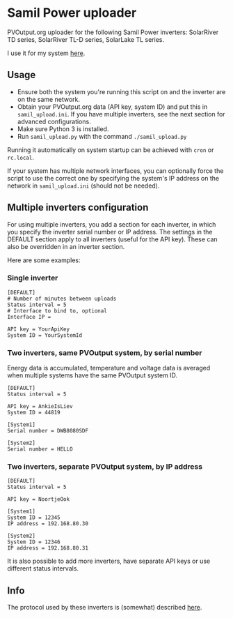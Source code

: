 # Samil Power uploader

PVOutput.org uploader for the following Samil Power inverters: SolarRiver TD
series, SolarRiver TL-D series, SolarLake TL series.

I use it for my system [here](http://pvoutput.org/intraday.jsp?sid=44819).

## Usage

* Ensure both the system you're running this script on and the inverter are on
the same network.
* Obtain your PVOutput.org data (API key, system ID) and put this in
`samil_upload.ini`. If you have multiple inverters, see the next section for
advanced configurations.
* Make sure Python 3 is installed.
* Run `samil_upload.py` with the command `./samil_upload.py`

Running it automatically on system startup can be achieved with `cron` or
`rc.local`.

If your system has multiple network interfaces, you can optionally force the
script to use the correct one by specifying the system's IP address on the
network in `samil_upload.ini` (should not be needed).

## Multiple inverters configuration

For using multiple inverters, you add a section for each inverter, in which you
specify the inverter serial number or IP address. The settings in the DEFAULT
section apply to all inverters (useful for the API key). These can also be
overridden in an inverter section.

Here are some examples:

### Single inverter

```
[DEFAULT]
# Number of minutes between uploads
Status interval = 5
# Interface to bind to, optional
Interface IP =

API key = YourApiKey
System ID = YourSystemId
```

### Two inverters, same PVOutput system, by serial number

Energy data is accumulated, temperature and voltage data is averaged when
multiple systems have the same PVOutput system ID.

```
[DEFAULT]
Status interval = 5

API key = AnkieIsLiev
System ID = 44819

[System1]
Serial number = DWB8080SDF

[System2]
Serial number = HELLO
```

### Two inverters, separate PVOutput system, by IP address

```
[DEFAULT]
Status interval = 5

API key = NoortjeOok

[System1]
System ID = 12345
IP address = 192.168.80.30

[System2]
System ID = 12346
IP address = 192.168.80.31
```

It is also possible to add more inverters, have separate API keys or use
different status intervals.

## Info

The protocol used by these inverters is (somewhat) described
[here](https://github.com/mhvis/solar/wiki/Communication-protocol).
